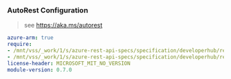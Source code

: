 ### AutoRest Configuration

> see https://aka.ms/autorest

``` yaml
azure-arm: true
require:
- /mnt/vss/_work/1/s/azure-rest-api-specs/specification/developerhub/resource-manager/readme.md
- /mnt/vss/_work/1/s/azure-rest-api-specs/specification/developerhub/resource-manager/readme.go.md
license-header: MICROSOFT_MIT_NO_VERSION
module-version: 0.7.0
```